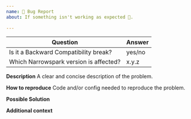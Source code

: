 ```yaml
---
name: 🐛 Bug Report
about: If something isn't working as expected 🤔.
 
---
```

 
<!--
    The Code of Conduct (https://github.com/narrowspark/framework/blob/master/CODE_OF_CONDUCT.md) applies to all the activity on this repository.
-->
 
| Question                               | Answer
| -------------------------------------- | ------
| Is it a Backward Compatibility break?  | yes/no
| Which Narrowspark version is affected? | x.y.z

**Description**
A clear and concise description of the problem.
 
**How to reproduce**
Code and/or config needed to reproduce the problem.
 
**Possible Solution**
<!--- Optional: only if you have suggestions on a fix/reason for the bug -->
 
**Additional context**
<!-- Optional: any other context about the problem: log messages, screenshots, etc. -->

